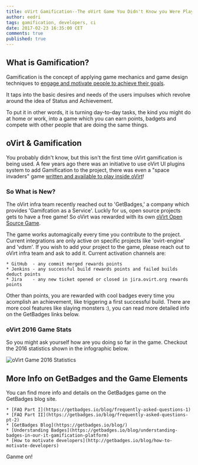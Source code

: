 ```yaml
---
title: oVirt Gamification--The oVirt Game You Didn't Know you Were Playing
author: eedri
tags: gamification, developers, ci
date: 2017-02-23 16:35:00 CET
comments: true
published: true
---
```


## What is Gamification?

Gamification is the concept of applying game mechanics and game design techniques to [engage and motivate people to achieve their goals](http://blogs.gartner.com/brian_burke/2014/04/04/gartner-redefines-gamification/). 

It taps into the basic desires and needs of the users impulses which revolve around the idea of Status and Achievement.

To put it in other words, it is turning day-to-day tasks, the kind you might do at home or work, into a game which you can
earn points, badgets and compete with other people that are doing the same things.  

## oVirt & Gamification

You probably didn't know, but this isn't the first time oVirt gamification is being used. A few years ago there was an initiative to use oVirt UI plugins system to add Gamification to the project, there was even a "space invaders" game [written and available to play inside oVirt](https://www.ovirt.org/community/activities/gamification/)!

### So What is New?

The oVirt infra team recently reached out to 'GetBadges,' a company which provides 'Gamifcation as a Service'.
Luckly for us, open source projects gets to have a free game! So oVirt was rewarded with its own [oVirt Open Source Game](https://ovirt-ovirt-engine.getbadges.io/activity).

The game works automagically every time you contribute to the project. Current integrations are only active on specific projects like 'ovirt-engine' and 'vdsm'. If you wish to add your project to the game, please reach out to oVirt infra team and ask to add it. Current activation channels are: 

    * GitHub  - any commit merged rewards points 
    * Jenkins - any successful build rewards points and failed builds deduct points 
    * Jira    - any new ticket opened or closed in jira.ovirt.org rewards points

Other than points, you are rewarded with cool badges every time you acomplish an achievement, like triggering a first successful build. There are more cool features like slaying monsters :), you can read more detailed info on the GetBadges links below.

### oVirt 2016 Game Stats

So you might ask yourself how are you doing so far in the game. Checkout the 2016 statistics shown in the infographic below. 

![oVirt Game 2016 Statistics](/images/oVirt-game-stats.png)

## More Info on GetBadges and the Game Elements

You can find more info and details on the GetBadges game on the GetBadges blog site.

    * [FAQ Part I](https://getbadges.io/blog/frequently-asked-questions-1)
    * [FAQ Part II](https://getbadges.io/blog/frequently-asked-questions-pt-2)
    * [GetBadges Blog](https://getbadges.io/blog/)
    * [Understanding Badges](https://getbadges.io/blog/understanding-badges-in-our-it-gamification-platform)
    * [How to motivate developers](http://getbadges.io/blog/how-to-motivate-developers)

Ganme on!
